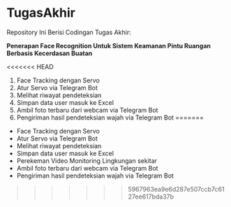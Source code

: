 # TugasAkhir

Repository Ini Berisi Codingan Tugas Akhir:

**Penerapan Face Recognition Untuk Sistem Keamanan Pintu Ruangan Berbasis Kecerdasan Buatan**

<<<<<<< HEAD
1. Face Tracking dengan Servo
2. Atur Servo via Telegram Bot
3. Melihat riwayat pendeteksian
4. Simpan data user masuk ke Excel
5. Ambil foto terbaru dari webcam via Telegram Bot
6. Pengiriman hasil pendeteksian wajah via Telegram Bot
=======
- Face Tracking dengan Servo
- Atur Servo via Telegram Bot
- Melihat riwayat pendeteksian
- Simpan data user masuk ke Excel
- Perekeman Video Monitoring Lingkungan sekitar
- Ambil foto terbaru dari webcam via Telegram Bot
- Pengiriman hasil pendeteksian wajah via Telegram Bot
>>>>>>> 5967963ea9e6d287e507ccb7c6127ee617bda37b
